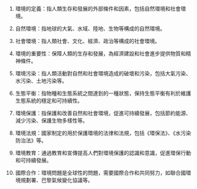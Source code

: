 1. 環境的定義：指人類生存和發展的外部條件和因素，包括自然環境和社會環境。

2. 自然環境：指地球的大氣、水域、陸地、生物等構成的自然環境。

3. 社會環境：指人類社會、文化、經濟、政治等構成的社會環境。

4. 環境的重要性：保障人類的生存和發展，為經濟建設和社會進步提供物質和精神條件。

5. 環境污染：指人類活動對自然和社會環境造成的破壞和污染，包括大氣污染、水污染、土地污染等。

6. 生態平衡：指物種和生態系統之間達到的一種狀態，保持生態平衡有利於維護生態系統的穩定和可持續性。

7. 環境保護：指保護和改善自然和社會環境，促進可持續發展，包括節約能源、減少污染、保護生物多樣性等。

8. 環境法規：國家制定的用於保護環境的法律和法規，包括《環保法》、《水污染防治法》等。

9. 環境教育：通過教育和宣傳提高人們對環境保護的認識和意識，促進環保行動和可持續發展。

10. 國際合作：環境問題是全球性的問題，需要國際合作和共同努力，如聯合國環境規劃署、巴黎氣候變化協議等。